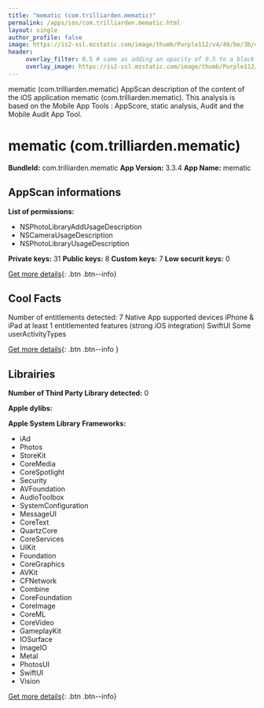 ```yaml
---
title: "mematic (com.trilliarden.mematic)"
permalink: /apps/ios/com.trilliarden.mematic.html
layout: single
author_profile: false
image: https://is2-ssl.mzstatic.com/image/thumb/Purple112/v4/49/be/3b/49be3bbf-626c-ef1b-3ac9-ec710eab0bcd/AppIcon-0-0-1x_U007emarketing-0-4-0-85-220.png/512x512bb.jpg
header: 
     overlay_filter: 0.5 # same as adding an opacity of 0.5 to a black background
     overlay_image: https://is2-ssl.mzstatic.com/image/thumb/Purple112/v4/49/be/3b/49be3bbf-626c-ef1b-3ac9-ec710eab0bcd/AppIcon-0-0-1x_U007emarketing-0-4-0-85-220.png/512x512bb.jpg
---
```

mematic (com.trilliarden.mematic) AppScan description of the content of the iOS application mematic (com.trilliarden.mematic). This analysis is based on the Mobile App Tools : AppScore, static analysis, Audit and the Mobile Audit App Tool.

# mematic (com.trilliarden.mematic)

**BundleId:** com.trilliarden.mematic
**App Version:** 3.3.4
**App Name:** mematic


## AppScan informations 

**List of permissions:** 
- NSPhotoLibraryAddUsageDescription
- NSCameraUsageDescription
- NSPhotoLibraryUsageDescription
  
  
**Private keys:** 31
**Public keys:** 8
**Custom keys:** 7
**Low securit keys:** 0
  
[Get more details](/pricing.html){: .btn .btn--info}

## Cool Facts

Number of entitlements detected: 7
Native App
supported devices iPhone & iPad
at least 1 entitlemented features (strong iOS integration)
SwiftUI
Some userActivityTypes
  
[Get more details](/pricing.html){: .btn .btn--info }

## Librairies 
**Number of Third Party Library detected:** 0


**Apple dylibs:**


**Apple System Library Frameworks:**
- iAd
- Photos
- StoreKit
- CoreMedia
- CoreSpotlight
- Security
- AVFoundation
- AudioToolbox
- SystemConfiguration
- MessageUI
- CoreText
- QuartzCore
- CoreServices
- UIKit
- Foundation
- CoreGraphics
- AVKit
- CFNetwork
- Combine
- CoreFoundation
- CoreImage
- CoreML
- CoreVideo
- GameplayKit
- IOSurface
- ImageIO
- Metal
- PhotosUI
- SwiftUI
- Vision


  
[Get more details](/pricing.html){: .btn .btn--info}

